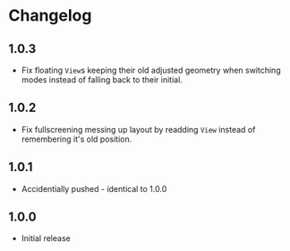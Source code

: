 # Changelog

## 1.0.3

- Fix floating `View`s keeping their old adjusted geometry when switching modes instead of falling back to their initial.

## 1.0.2

- Fix fullscreening messing up layout by readding `View` instead of remembering it's old position.


## 1.0.1

- Accidentially pushed - identical to 1.0.0

## 1.0.0

- Initial release
